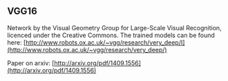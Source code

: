 VGG16
-----
Network by the Visual Geometry Group for Large-Scale Visual Recognition, licenced under the Creative Commons.
The trained models can be found here:
[http://www.robots.ox.ac.uk/~vgg/research/very_deep/I](http://www.robots.ox.ac.uk/~vgg/research/very_deep/)

Paper on arxiv:
[http://arxiv.org/pdf/1409.1556](http://arxiv.org/pdf/1409.1556)
